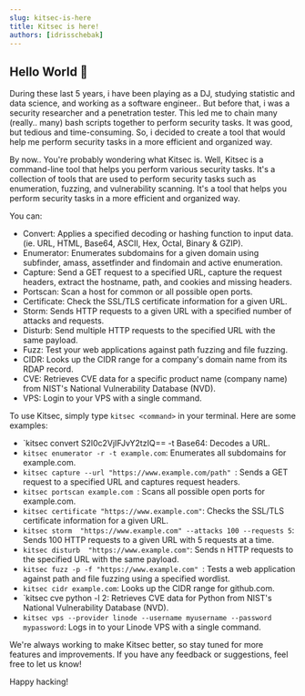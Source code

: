 ```yaml
---
slug: kitsec-is-here
title: Kitsec is here!
authors: [idrisschebak]
---
```


## Hello World 👋

During these last 5 years, i have been playing as a DJ, studying statistic and data science, and working as a software engineer..
But before that, i was a security researcher and a penetration tester. This led me to chain many (really.. many) bash scripts together to perform security tasks.
It was good, but tedious and time-consuming. So, i decided to create a tool that would help me perform security tasks in a more efficient and organized way.

By now.. You're probably wondering what Kitsec is. Well, Kitsec is a command-line tool that helps you perform various security tasks. 
It's a collection of tools that are used to perform security tasks such as enumeration, fuzzing, and vulnerability scanning. 
It's a tool that helps you perform security tasks in a more efficient and organized way.

You can: 
- Convert: Applies a specified decoding or hashing function to input data. (ie. URL, HTML, Base64, ASCII, Hex, Octal, Binary & GZIP).
- Enumerator: Enumerates subdomains for a given domain using subfinder, amass, assetfinder and findomain and active enumeration.
- Capture: Send a GET request to a specified URL, capture the request headers, extract the hostname, path, and cookies and missing headers.
- Portscan: Scan a host for common or all possible open ports.
- Certificate: Check the SSL/TLS certificate information for a given URL.
- Storm: Sends HTTP requests to a given URL with a specified number of attacks and requests.
- Disturb: Send multiple HTTP requests to the specified URL with the same payload.
- Fuzz: Test your web applications against path fuzzing and file fuzzing.
- CIDR: Looks up the CIDR range for a company's domain name from its RDAP record.
- CVE: Retrieves CVE data for a specific product name (company name) from NIST's National Vulnerability Database (NVD).
- VPS: Login to your VPS with a single command.

To use Kitsec, simply type `kitsec <command>` in your terminal. Here are some examples:

- `kitsec convert S2l0c2VjIFJvY2tzIQ== -t Base64: Decodes a URL.
- `kitsec enumerator -r -t example.com`: Enumerates all subdomains for example.com.
- `kitsec capture --url "https://www.example.com/path" `: Sends a GET request to a specified URL and captures request headers.
- `kitsec portscan example.com `: Scans all possible open ports for example.com.
- `kitsec certificate "https://www.example.com"`: Checks the SSL/TLS certificate information for a given URL.
- `kitsec storm  "https://www.example.com" --attacks 100 --requests 5`: Sends 100 HTTP requests to a given URL with 5 requests at a time.
- `kitsec disturb  "https://www.example.com"`: Sends n HTTP requests to the specified URL with the same payload.
- `kitsec fuzz -p -f "https://www.example.com" `: Tests a web application against path and file fuzzing using a specified wordlist.
- `kitsec cidr example.com`: Looks up the CIDR range for github.com.
- `kitsec cve python -l 2: Retrieves CVE data for Python from NIST's National Vulnerability Database (NVD).
- `kitsec vps --provider linode --username myusername --password mypassword`: Logs in to your Linode VPS with a single command.

We're always working to make Kitsec better, so stay tuned for more features and improvements. If you have any feedback or suggestions, feel free to let us know!

Happy hacking!

